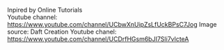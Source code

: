 Inpired by Online Tutorials\
Youtube channel: https://www.youtube.com/channel/UCbwXnUipZsLfUckBPsC7Jog
Image source: Daft Creation
Youtube chanel: https://www.youtube.com/channel/UCDrfHGsm6bJI7Sli7vlcteA
